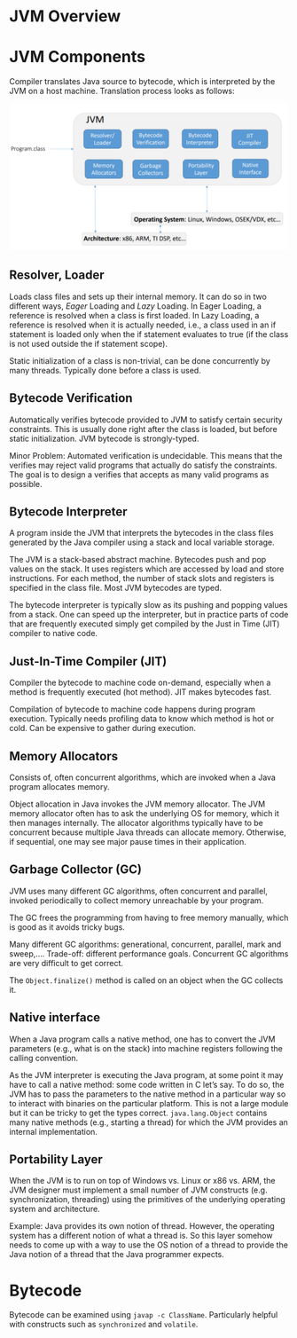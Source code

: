 # JVM Overview

# JVM Components

Compiler translates Java source to bytecode, which is interpreted by the JVM on a host machine. Translation process looks as follows:

![2022-02-23_14-32.png](JVM%20Overview/2022-02-23_14-32.png)

## Resolver, Loader

Loads class files and sets up their internal memory. It can do so in two different ways, *Eager* Loading and *Lazy* Loading. In Eager Loading, a reference is resolved when a class is first loaded. In Lazy Loading, a reference is resolved when it is actually needed, i.e., a class used in an if statement is loaded only when the if statement evaluates to true (if the class is not used outside the if statement scope).

Static initialization of a class is non-trivial, can be done concurrently by many threads. Typically done before a class is used.

## Bytecode Verification

Automatically verifies bytecode provided to JVM to satisfy certain security constraints. This is usually done right after the class is loaded, but before static initialization. JVM bytecode is strongly-typed.

Minor Problem: Automated verification is undecidable. This means that the verifies may reject valid programs that actually do satisfy the constraints. The goal is to design a verifies that accepts as many valid programs as possible.

## Bytecode Interpreter

A program inside the JVM that interprets the bytecodes in the class files generated by the Java compiler using a stack and local variable storage.

The JVM is a stack-based abstract machine. Bytecodes push and pop values on the stack. It uses registers which are accessed by load and store instructions. For each method, the number of stack slots and registers is specified in the class file. Most JVM bytecodes are typed.

The bytecode interpreter is typically slow as its pushing and popping values from a stack. One can speed up the interpreter, but in practice parts of code that are frequently executed simply get compiled by the Just in Time (JIT) compiler to native code.

## Just-In-Time Compiler (JIT)

Compiler the bytecode to machine code on-demand, especially when a method is frequently executed (hot method). JIT makes bytecodes fast.

Compilation of bytecode to machine code happens during program execution. Typically needs profiling data to know which method is hot or cold. Can be expensive to gather during execution.

## Memory Allocators

Consists of, often concurrent algorithms, which are invoked when a Java program allocates memory.

Object allocation in Java invokes the JVM memory allocator. The JVM memory allocator often has to ask the underlying OS for memory, which it then manages internally. The allocator algorithms typically have to be concurrent because multiple Java threads can allocate memory. Otherwise, if sequential, one may see major pause times in their application.

## Garbage Collector (GC)

JVM uses many different GC algorithms, often concurrent and parallel, invoked periodically to collect memory unreachable by your program.

The GC frees the programming from having to free memory manually, which is good as it avoids tricky bugs.

Many different GC algorithms: generational, concurrent, parallel, mark and sweep,.... Trade-off: different performance goals. Concurrent GC algorithms are very difficult to get correct.

The `Object.finalize()` method is called on an object when the GC collects it.

## Native interface

When a Java program calls a native method, one has to convert the JVM parameters (e.g., what is on the stack) into machine registers following the calling convention.

As the JVM interpreter is executing the Java program, at some point it may have to call a native method: some code written in C let’s say. To do so, the JVM has to pass the parameters to the native method in a particular way so to interact with binaries on the particular platform. This is not a large module but it can be tricky to get the types correct. `java.lang.Object` contains many native methods (e.g., starting a thread) for which the JVM provides an internal implementation.

## Portability Layer

When the JVM is to run on top of Windows vs. Linux or x86 vs. ARM, the JVM designer must implement a small number of JVM constructs (e.g. synchronization, threading) using the primitives of the underlying operating system and architecture.

Example: Java provides its own notion of thread. However, the operating system has a different notion of what a thread is. So this layer somehow needs to come up with a way to use the OS notion of a thread to provide the Java notion of a thread that the Java programmer expects.

# Bytecode

Bytecode can be examined using `javap -c ClassName`. Particularly helpful with constructs such as `synchronized` and `volatile`.